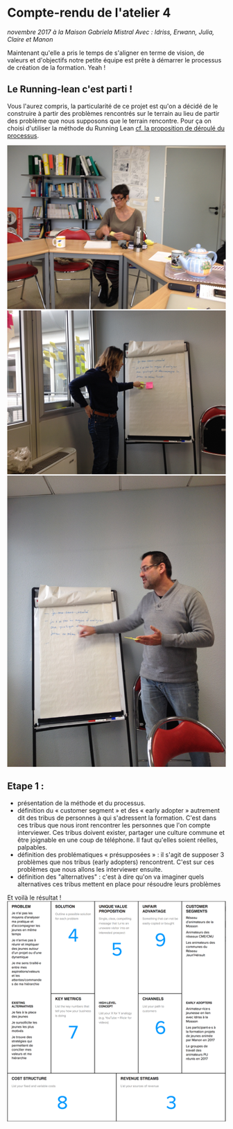 # Compte-rendu de l'atelier 4
*novembre 2017 à la Maison Gabriela Mistral*
*Avec : Idriss, Erwann, Julia, Claire et Manon*

Maintenant qu'elle a pris le temps de s'aligner en terme de vision, de valeurs et d'objectifs notre petite équipe est prête à démarrer le processus de création de la formation. Yeah !

## Le Running-lean c'est parti ! 
Vous l'aurez compris, la particularité de ce projet est qu'on a décidé de le construire à partir des problèmes rencontrés sur le terrain au lieu de partir des problème que nous supposons que le terrain rencontre. 
Pour ça on choisi d'utiliser la méthode du Running Lean [cf. la proposition de déroulé du processus](https://github.com/formationdeformateurs/documentation/blob/master/D%C3%A9roul%C3%A9%20de%20la%20m%C3%A9thode%20de%20cr%C3%A9ation%20de%20la%20formation.md).

![Claire](https://github.com/formationdeformateurs/documentation/blob/master/medias/atelier-4/claire.jpg)
![Manon et ses supposition de problèmes](https://github.com/formationdeformateurs/documentation/blob/master/medias/atelier-4/manon.jpg)
![Erwan et se problèmes supposés](https://github.com/formationdeformateurs/documentation/blob/master/medias/atelier-4/supposition-de-problemes.jpg)

## Etape 1 : 
- présentation de la méthode et du processus.
- définition du « customer segment » et des « early adopter » autrement dit des tribus de personnes à qui s'adressent la formation. C'est dans ces tribus que nous iront rencontrer les personnes que l'on compte interviewer. Ces tribus doivent exister, partager une culture commune et être joignable en une coup de téléphone. Il faut qu'elles soient réelles, palpables. 
- définition des problématiques « présupposées » : il s'agit de supposer 3 problèmes que nos tribus (early adopters) rencontrent. C'est sur ces problèmes que nous allons les interviewer ensuite.
- définition des "alternatives" : c'est à dire qu'on va imaginer quels alternatives ces tribus mettent en place pour résoudre leurs problèmes

Et voilà le résultat ! 
![Etape #1 du Canvas](https://github.com/formationdeformateurs/documentation/blob/master/medias/atelier-4/Canvas%20%231.png)





